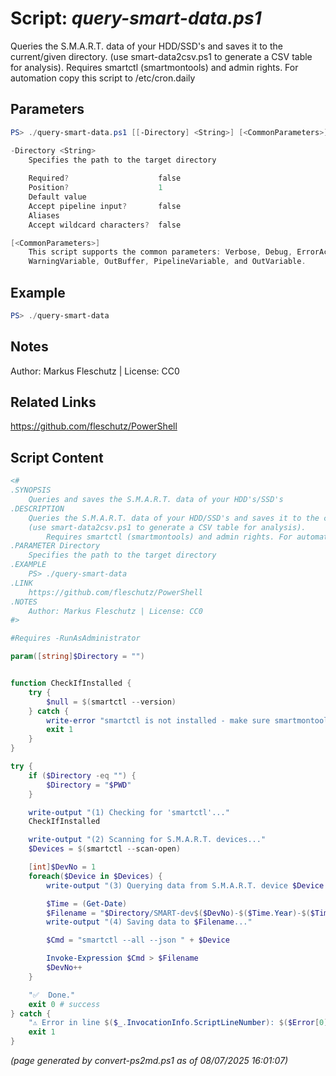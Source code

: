 Script: *query-smart-data.ps1*
========================

Queries the S.M.A.R.T. data of your HDD/SSD's and saves it to the current/given directory.
(use smart-data2csv.ps1 to generate a CSV table for analysis).
       Requires smartctl (smartmontools) and admin rights. For automation copy this script to /etc/cron.daily

Parameters
----------
```powershell
PS> ./query-smart-data.ps1 [[-Directory] <String>] [<CommonParameters>]

-Directory <String>
    Specifies the path to the target directory
    
    Required?                    false
    Position?                    1
    Default value                
    Accept pipeline input?       false
    Aliases                      
    Accept wildcard characters?  false

[<CommonParameters>]
    This script supports the common parameters: Verbose, Debug, ErrorAction, ErrorVariable, WarningAction, 
    WarningVariable, OutBuffer, PipelineVariable, and OutVariable.
```

Example
-------
```powershell
PS> ./query-smart-data

```

Notes
-----
Author: Markus Fleschutz | License: CC0

Related Links
-------------
https://github.com/fleschutz/PowerShell

Script Content
--------------
```powershell
<#
.SYNOPSIS
	Queries and saves the S.M.A.R.T. data of your HDD's/SSD's
.DESCRIPTION
	Queries the S.M.A.R.T. data of your HDD/SSD's and saves it to the current/given directory.
	(use smart-data2csv.ps1 to generate a CSV table for analysis).
        Requires smartctl (smartmontools) and admin rights. For automation copy this script to /etc/cron.daily 
.PARAMETER Directory
	Specifies the path to the target directory
.EXAMPLE
	PS> ./query-smart-data
.LINK
	https://github.com/fleschutz/PowerShell
.NOTES
	Author: Markus Fleschutz | License: CC0
#>

#Requires -RunAsAdministrator

param([string]$Directory = "")


function CheckIfInstalled {
	try {
		$null = $(smartctl --version)
	} catch {
		write-error "smartctl is not installed - make sure smartmontools are installed"
		exit 1
	}
}

try {
	if ($Directory -eq "") {
		$Directory = "$PWD"
	}

	write-output "(1) Checking for 'smartctl'..."
	CheckIfInstalled

	write-output "(2) Scanning for S.M.A.R.T. devices..."
	$Devices = $(smartctl --scan-open)

	[int]$DevNo = 1
	foreach($Device in $Devices) {
		write-output "(3) Querying data from S.M.A.R.T. device $Device..."

		$Time = (Get-Date)
		$Filename = "$Directory/SMART-dev$($DevNo)-$($Time.Year)-$($Time.Month)-$($Time.Day).json"
		write-output "(4) Saving data to $Filename..."

		$Cmd = "smartctl --all --json " + $Device 

		Invoke-Expression $Cmd > $Filename
		$DevNo++
	}

	"✅  Done."
	exit 0 # success
} catch {
	"⚠️ Error in line $($_.InvocationInfo.ScriptLineNumber): $($Error[0])"
	exit 1
}
```

*(page generated by convert-ps2md.ps1 as of 08/07/2025 16:01:07)*
